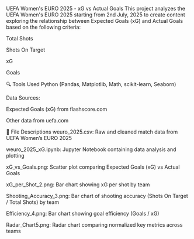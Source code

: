 UEFA Women's EURO 2025 - xG vs Actual Goals
This project analyzes the UEFA Women's EURO 2025 starting from 2nd July, 2025 to create content exploring the relationship between Expected Goals (xG) and Actual Goals based on the following criteria:

Total Shots

Shots On Target

xG

Goals

🔍 Tools Used
Python (Pandas, Matplotlib, Math, scikit-learn, Seaborn)

Data Sources:

Expected Goals (xG) from flashscore.com

Other data from uefa.com

📁 File Descriptions
weuro_2025.csv: Raw and cleaned match data from UEFA Women’s EURO 2025

weuro_2025_xG.ipynb: Jupyter Notebook containing data analysis and plotting

xG_vs_Goals.png: Scatter plot comparing Expected Goals (xG) vs Actual Goals

xG_per_Shot_2.png: Bar chart showing xG per shot by team

Shooting_Accuracy_3.png: Bar chart of shooting accuracy (Shots On Target / Total Shots) by team

Efficiency_4.png: Bar chart showing goal efficiency (Goals / xG)

Radar_Chart5.png: Radar chart comparing normalized key metrics across teams


